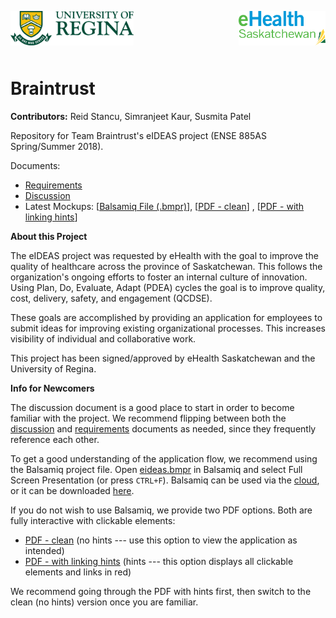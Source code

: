 <p>
  <img align="left" src="./uofr_logo.jpg" alt="U of R logo" width="39.055%"/>
  <img align="right" src="./ehealth_logo.png" alt="eHealth logo" width="27.5%"/>
</p>

<br/><br/><br/><br/>

# Braintrust

**Contributors:** Reid Stancu, Simranjeet Kaur, Susmita Patel

Repository for Team Braintrust's eIDEAS project (ENSE 885AS Spring/Summer 2018).

Documents:

* [Requirements](./requirements.md)
* [Discussion](./discussions.md)
* Latest Mockups: \[[Balsamiq File (.bmpr)](./mockups/eideas.bmpr)\], \[[PDF - clean](./mockups/eideas.pdf)\] , \[[PDF - with linking hints](./mockups/eideas_with_link_hints.pdf)\]

**About this Project**

The eIDEAS project was requested by eHealth with the goal to improve the quality of healthcare across the province of Saskatchewan. This follows the organization's ongoing efforts to foster an internal culture of innovation. Using Plan, Do, Evaluate, Adapt (PDEA) cycles the goal is to improve quality, cost, delivery, safety, and engagement (QCDSE).

These goals are accomplished by providing an application for employees to submit ideas for improving existing organizational processes. This increases visibility of individual and collaborative work.

This project has been signed/approved by eHealth Saskatchewan and the University of Regina.

**Info for Newcomers**

The discussion document is a good place to start in order to become familiar with the project. We recommend flipping between both the [discussion](./discussions.md) and [requirements](./requirements.md) documents as needed, since they frequently reference each other.

To get a good understanding of the application flow, we recommend using the Balsamiq project file. Open [eideas.bmpr](./mockups/eideas.bmpr) in Balsamiq and select Full Screen Presentation (or press `CTRL+F`). Balsamiq can be used via the [cloud](https://balsamiq.cloud/), or it can be downloaded [here](https://balsamiq.com/download/).

If you do not wish to use Balsamiq, we provide two PDF options. Both are fully interactive with clickable elements:

* [PDF - clean](./mockups/eideas.pdf) (no hints --- use this option to view the application as intended)
* [PDF - with linking hints](./mockups/eideas_with_link_hints.pdf) (hints --- this option displays all clickable elements and links in red)

We recommend going through the PDF with hints first, then switch to the clean (no hints) version once you are familiar.
